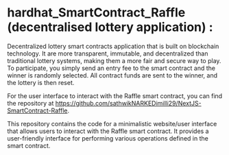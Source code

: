 # hardhat_SmartContract_Raffle (decentralised lottery application) :
Decentralized lottery smart contracts application that is built on blockchain technology. It are more transparent, immutable, and decentralized than traditional lottery systems, making them a more fair and secure way to play. To participate, you simply send an entry fee to the smart contract and the winner is randomly selected. All contract funds are sent to the winner, and the lottery is then reset.

For the user interface to interact with the Raffle smart contract, you can find the repository at https://github.com/sathwikNARKEDimilli29/NextJS-SmartContract-Raffle.

This repository contains the code for a minimalistic website/user interface that allows users to interact with the Raffle smart contract. It provides a user-friendly interface for performing various operations defined in the smart contract.

